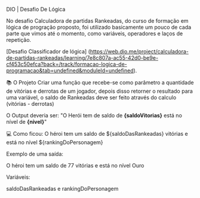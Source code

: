 DIO | Desafio De Lógica

No desafio Calculadora de partidas Rankeadas, do curso de formação em lógica de progração proposto, foi utilizado basicamente um pouco de cada parte que vimos até o momento, como variáveis, operadores e laços de repetição.

[Desafio Classificador de lógica] (https://web.dio.me/project/calculadora-de-partidas-rankeadas/learning/7e8c807a-ac55-42d0-be9e-cf453c50efca?back=/track/formacao-logica-de-programacao&tab=undefined&moduleId=undefined).

📚 O Projeto
Criar uma função que recebe-se como parâmetro a quantidade de vitórias e derrotas de um jogador,
depois disso retorner o resultado para uma variável, o saldo de Rankeadas deve ser feito através do calculo (vitórias - derrotas)

O Output deveria ser:
"O Herói tem de saldo de **{saldoVitorias}** está no nível de **{nivel}**"

💻 Como ficou:
O héroi tem um saldo de ${saldoDasRankeadas} vitórias e está no nível ${rankingDoPersonagem}

Exemplo de uma saída:

O héroi tem um saldo de 77 vitórias e está no nível Ouro

Variáveis:

saldoDasRankeadas e rankingDoPersonagem
